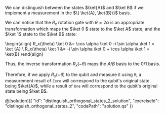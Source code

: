 We can distinguish between the states $\ket{A}$ and $\ket B$ if we implement a measurement in the $\{ \ket{A}, \ket{B}\}$ basis.  

We can notice that the $R_x$ rotation gate with $\theta = 2 \alpha$ is an appropriate transformation which maps the $\ket 0 $ state to the $\ket A$ state, and the $\ket 1$ state to the $\ket B$ state:

\begin{align}
R_x(\theta) \ket 0 &= \cos \alpha \ket 0 -i \sin \alpha \ket 1 = \ket {A} \\
R_x(\theta) \ket 1 &= -i \sin \alpha \ket 0 + \cos \alpha \ket 1 = \ket{B}
\end{align}

Thus, the inverse transformation $R_x(-\theta)$ maps the $A/B$ basis to the $0/1$ basis.

Therefore, if we apply $R_x(-\theta)$ to the qubit and measure it using `M`, a measurement result of `Zero` will correspond to the qubit's original state being $\ket{A}$, while a result of `One` will correspond to the qubit's original state being $\ket B$.

@[solution]({
    "id": "distinguish_orthogonal_states_2_solution",
    "exerciseId": "distinguish_orthogonal_states_2",
    "codePath": "solution.qs"
})
